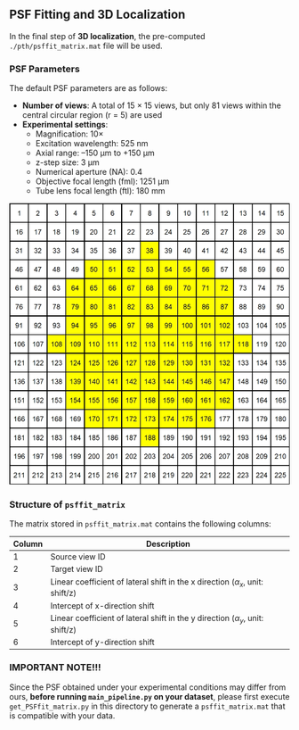 ## PSF Fitting and 3D Localization

In the final step of **3D localization**, the pre-computed `./pth/psffit_matrix.mat` file will be used.

### PSF Parameters

The default PSF parameters are as follows:

- **Number of views**: A total of 15 × 15 views, but only 81 views within the central circular region (r = 5) are used
- **Experimental settings**:
  - Magnification: 10×
  - Excitation wavelength: 525 nm
  - Axial range: –150 μm to +150 μm
  - z-step size: 3 μm
  - Numerical aperture (NA): 0.4
  - Objective focal length (fml): 1251 μm
  - Tube lens focal length (ftl): 180 mm

![views](pth/psffit_matrix.png)

### Structure of `psffit_matrix`

The matrix stored in `psffit_matrix.mat` contains the following columns:

| Column | Description                                                  |
| ------ | ------------------------------------------------------------ |
| 1      | Source view ID                                               |
| 2      | Target view ID                                               |
| 3      | Linear coefficient of lateral shift in the x direction ($α_x$, unit: shift/z) |
| 4      | Intercept of x-direction shift                               |
| 5      | Linear coefficient of lateral shift in the y direction ($α_y$, unit: shift/z) |
| 6      | Intercept of y-direction shift                               |

### IMPORTANT NOTE!!!

Since the PSF obtained under your experimental conditions may differ from ours, **before running `main_pipeline.py` on your dataset**, please first execute `get_PSFfit_matrix.py` in this directory to generate a `psffit_matrix.mat` that is compatible with your data.

